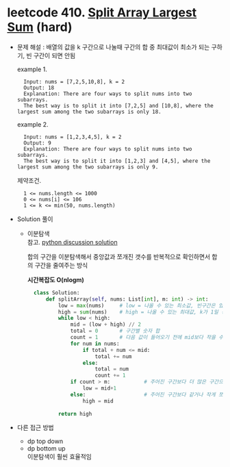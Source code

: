 # leetcode 410. [Split Array Largest Sum](https://leetcode.com/problems/split-array-largest-sum/) (hard)

* 문제 해설 : 배열의 값을 k 구간으로 나눌때 구간의 합 중 최대값이 최소가 되는  구하기, 빈 구간이 되면 안됨

  example 1. 
  ```text
    Input: nums = [7,2,5,10,8], k = 2
    Output: 18
    Explanation: There are four ways to split nums into two subarrays.
    The best way is to split it into [7,2,5] and [10,8], where the largest sum among the two subarrays is only 18.
    ```
  
  example 2.
  ```text
    Input: nums = [1,2,3,4,5], k = 2
    Output: 9
    Explanation: There are four ways to split nums into two subarrays.
    The best way is to split it into [1,2,3] and [4,5], where the largest sum among the two subarrays is only 9.
    ```
  
  제약조건.
  ```text
    1 <= nums.length <= 1000
    0 <= nums[i] <= 106
    1 <= k <= min(50, nums.length)
    ```
  
* Solution 풀이
  - 이분탐색   
    참고. [python discussion solution](https://leetcode.com/problems/split-array-largest-sum/discuss/1899144/Python-Clean-Code-oror-Parametric-Search)
  
    합의 구간을 이분탐색해서 중앙값과 쪼개진 갯수를 반복적으로 확인하면서 합의 구간을 줄여주는 방식 
  
    **시간복잡도 O(nlogm)**
  
      ```python
        class Solution:
            def splitArray(self, nums: List[int], m: int) -> int:
                low = max(nums)     # low = 나올 수 있는 최소값, 빈구간은 있을 수 없기 때문에 배열 내의 가장 큰 값보다는 무조건 합이 크거나 같게 나옴 
                high = sum(nums)    # high = 나올 수 있는 최대값, k가 1일 경우에 전체 합이 답이 됨
                while low < high:
                    mid = (low + high) // 2
                    total = 0       # 구간별 숫자 합
                    count = 1       # 다음 값이 들어오기 전에 mid보다 작을 수 있는 개수 세기 => 구간 세기
                    for num in nums:
                        if total + num <= mid: 
                            total += num
                        else:
                            total = num
                            count += 1
                    if count > m:           # 주어진 구간보다 더 많은 구간으로 나눠졌으면 합이 더 커져야함
                        low = mid+1
                    else:                   # 주어진 구간보다 같거나 작게 쪼개졌으면 합이 더 작아질 수 있음 
                        high = mid
                        
                return high
    ```
  
* 다른 접근 방법
  - dp top down
  - dp bottom up  
    이분탐색이 훨씬 효율적임